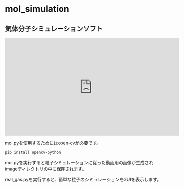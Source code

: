 # mol_simulation

## 気体分子シミュレーションソフト

<iframe width="560" height="315" src="https://www.youtube.com/embed/fWzYb2FtJ6A?si=orzaX7RVf1NFXKQg" title="YouTube video player" frameborder="0" allow="accelerometer; autoplay; clipboard-write; encrypted-media; gyroscope; picture-in-picture; web-share" allowfullscreen></iframe>

mol.pyを使用するためにはopen-cvが必要です。

```bash
pip install opencv-python
```

mol.pyを実行すると粒子シミュレーションに従った動画用の画像が生成されimageディレクトリの中に保存されます。

real_gas.pyを実行すると、簡単な粒子のシミュレーションをGUIを表示します。

